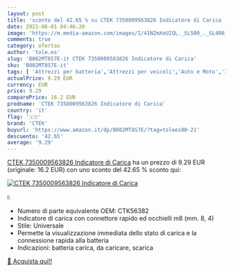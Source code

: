 ```yaml
---
layout: post
title: 'sconto del 42.65 % su CTEK 7350009563826 Indicatore di Carica  '
date: 2021-06-01 04:46:20
image: 'https://m.media-amazon.com/images/I/41NZmXoUIQL._SL500_._SL400_.jpg'
comments: true
category: ofertas
author: 'tole.es'
slug: 'B002MT8S7E-it CTEK 7350009563826 Indicatore di Carica'
sku: 'B002MT8S7E-it'
tags: [ 'Attrezzi per batteria','Attrezzi per veicoli','Auto e Moto','Indicatori di stato batteria per auto','ctek', ]
actualPrice: 9.29 EUR
currency: EUR
price: 9.29
comparePrice: 16.2 EUR
prodname: 'CTEK 7350009563826 Indicatore di Carica'
country: 'it'
flag: '🇮🇹'
brand: 'CTEK'
buyurl: 'https://www.amazon.it/dp/B002MT8S7E/?tag=tolees00-21'
descuento: '42.65'
average: '9.29'
---
```


[CTEK 7350009563826 Indicatore di Carica](https://www.amazon.it/dp/B002MT8S7E/?tag=tolees00-21) ha un prezzo di 9.29 EUR (originale: 16.2 EUR) con uno sconto del 42.65 % sconto qui:

[![CTEK 7350009563826 Indicatore di Carica](https://m.media-amazon.com/images/I/41NZmXoUIQL._SL500_._SL400_.jpg)](https://www.amazon.it/dp/B002MT8S7E/?tag=tolees00-21)

ℹ️:

- Numero di parte equivalente OEM: CTK56382
- Indicatore di carica con connettore rapido ed occhielli m8 (mm. 8, 4)
- Stile: Universale
- Permette la visualizzazione immediata dello stato di carica e la connessione rapida alla batteria
- Indicazioni: batteria carica, da caricare, scarica

[🛒 Acquista qui!!](https://www.amazon.it/dp/B002MT8S7E/?tag=tolees00-21)
